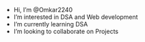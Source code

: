 -  Hi, I’m @Omkar2240
-  I’m interested in DSA and Web development
-  I’m currently learning DSA
-  I’m looking to collaborate on Projects

<!---
Omkar2240/Omkar2240 is a ✨ special ✨ repository because its `README.md` (this file) appears on your GitHub profile.
You can click the Preview link to take a look at your changes.
--->

